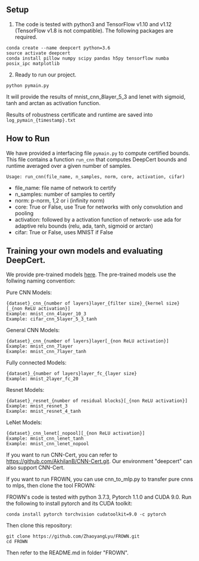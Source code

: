 Setup
-----------------------

<!--- 1. The code is tested with python3 and TensorFlow v1.10 and v1.12 (TensorFlow v1.8 is not compatible). The following packages are required.

```
sudo apt-get install python3-pip python3-dev
sudo pip3 install --upgrade pip
sudo pip3 install pillow numpy scipy pandas h5py tensorflow numba posix_ipc matplotlib
```
(Akhilan: above doesn't work for me... pip3 seems to have [problem](https://github.com/pypa/pip/issues/5240))
what works for me is:
--->

1. The code is tested with python3 and TensorFlow v1.10 and v1.12 (TensorFlow v1.8 is not compatible). The following packages are required.
```
conda create --name deepcert python=3.6
source activate deepcert
conda install pillow numpy scipy pandas h5py tensorflow numba posix_ipc matplotlib
```

2. Ready to run our project.
```
python pymain.py
```
It will provide the results of mnist_cnn_8layer_5_3 and lenet with sigmoid, tanh and arctan as activation function.

Results of robustness certificate and runtime are saved into `log_pymain_{timestamp}.txt`

How to Run
--------------------
We have provided a interfacing file `pymain.py` to compute certified bounds. This file contains a function `run_cnn` that computes DeepCert bounds and runtime averaged over a given number of samples.
```
Usage: run_cnn(file_name, n_samples, norm, core, activation, cifar)
```
* file_name: file name of network to certify
* n_samples: number of samples to certify
* norm: p-norm, 1,2 or i (infinity norm)
* core: True or False, use True for networks with only convolution and pooling
* activation: followed by a activation function of network- use ada for adaptive relu bounds (relu, ada, tanh, sigmoid or arctan)
* cifar: True or False, uses MNIST if False

Training your own models and evaluating DeepCert.
-----------------------
We provide pre-trained models [here](https://www.dropbox.com/s/mhe8u2vpugxz5ed/models.zip?dl=0). The pre-trained models use the follwing naming convention:

Pure CNN Models:
```
{dataset}_cnn_{number of layers}layer_{filter size}_{kernel size}[_{non ReLU activation}]
Example: mnist_cnn_4layer_10_3
Example: cifar_cnn_5layer_5_3_tanh
```

General CNN Models:
```
{dataset}_cnn_{number of layers}layer[_{non ReLU activation}]
Example: mnist_cnn_7layer
Example: mnist_cnn_7layer_tanh
```

Fully connected Models:
```
{dataset}_{number of layers}layer_fc_{layer size}
Example: mnist_2layer_fc_20
```

Resnet Models:
```
{dataset}_resnet_{number of residual blocks}[_{non ReLU activation}]
Example: mnist_resnet_3
Example: mnist_resnet_4_tanh
```
LeNet Models:
```
{dataset}_cnn_lenet[_nopool][_{non ReLU activation}]
Example: mnist_cnn_lenet_tanh
Example: mnist_cnn_lenet_nopool
```
If you want to run CNN-Cert, you can refer to https://github.com/AkhilanB/CNN-Cert.git. Our environment "deepcert" can also support CNN-Cert.

If you want to run FROWN, you can use cnn_to_mlp.py to transfer pure cnns to mlps, then clone the tool FROWN:

FROWN's code is tested with python 3.7.3, Pytorch 1.1.0 and CUDA 9.0. Run the following to install pytorch and its CUDA toolkit:
```
conda install pytorch torchvision cudatoolkit=9.0 -c pytorch
```

Then clone this repository:

```
git clone https://github.com/ZhaoyangLyu/FROWN.git
cd FROWN
```
Then refer to the README.md in folder "FROWN".

